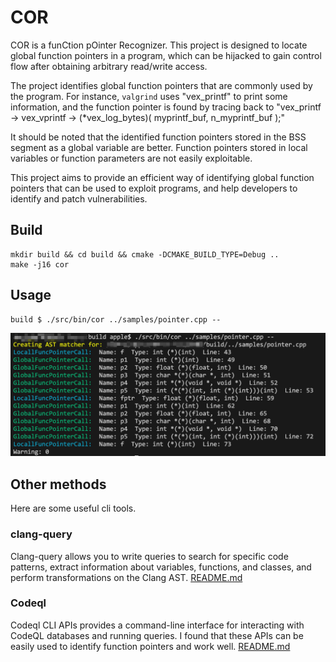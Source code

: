 # COR
COR is a funCtion pOinter Recognizer.
This project is designed to locate global function pointers in a program, which can be hijacked to gain control flow after obtaining arbitrary read/write access.

The project identifies global function pointers that are commonly used by the program. For instance, `valgrind` uses "vex_printf" to print some information, and the function pointer is found by tracing back to "vex_printf -> vex_vprintf -> (*vex_log_bytes)( myprintf_buf, n_myprintf_buf );"

It should be noted that the identified function pointers stored in the BSS segment as a global variable are better. Function pointers stored in local variables or function parameters are not easily exploitable.

This project aims to provide an efficient way of identifying global function pointers that can be used to exploit programs, and help developers to identify and patch vulnerabilities.

## Build
```
mkdir build && cd build && cmake -DCMAKE_BUILD_TYPE=Debug ..
make -j16 cor
```

## Usage
```
build $ ./src/bin/cor ../samples/pointer.cpp --
```

![cor_result](img/cor_result.png)


## Other methods

Here are some useful cli tools.

### clang-query
Clang-query allows you to write queries to search for specific code patterns, extract information about variables, functions, and classes, and perform transformations on the Clang AST.
[README.md](query/README.md)

### Codeql
Codeql CLI APIs provides a command-line interface for interacting with CodeQL databases and running queries. I found that these APIs can be easily used to identify function pointers and work well.
[README.md](ql/README.md)